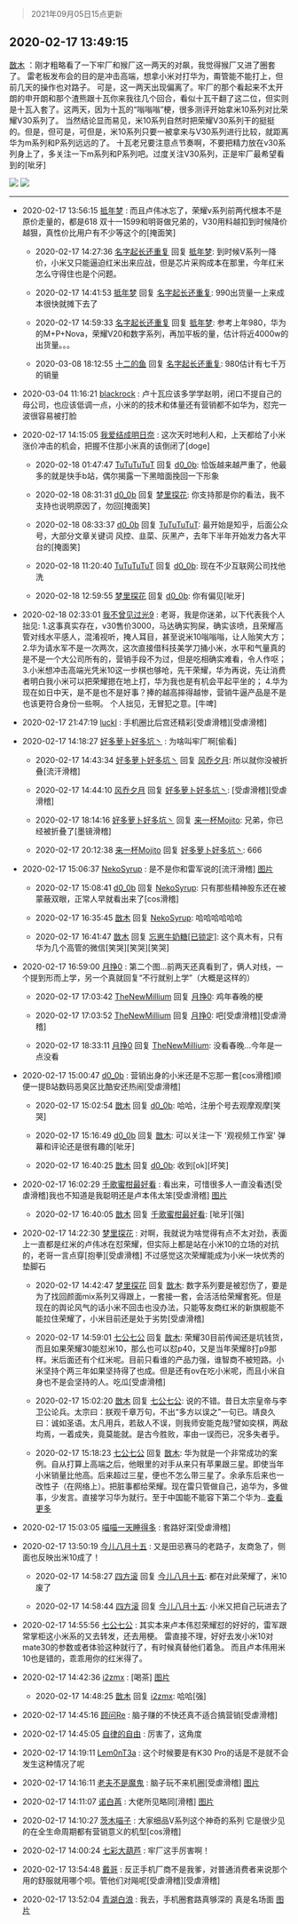> 2021年09月05日15点更新
<link rel="stylesheet" href="https://cdn.jsdelivr.net/gh/taotie6/sampleJSON@main/css/photo_show.css">


 ## 2020-02-17 13:49:15 

 [㪚木](https://www.coolapk.com/feed/16564587?shareKey=OGI0MjFiYzZmMDU1NjEzMTc1MjE~) ：刚才粗略看了一下牢厂和猴厂这一两天的对飙，我觉得猴厂又进了圈套了。
雷老板发布会的目的是冲击高端，想拿小米对打华为，甭管能不能打上，但前几天的操作也对路子。
可是，这一两天出现偏离了。牢厂的那个看起来不太开朗的申开朗和那个渣熊跟十瓦你来我往几个回合，看似十瓦干翻了这二位<!--break-->，但实则是十瓦入套了。这两天，因为十瓦的“嗡嗡嗡”梗，很多测评开始拿米10系列对比荣耀V30系列了。
当然结论显而易见，米10系列自然时把荣耀V30系列干的挺挺的。但是，但可是，可但是，米10系列只要一被拿来与V30系列进行比较，就距离华为m系列和P系列远远的了。
十瓦老兄要注意点节奏啊，不要把精力放在v30系列身上了，多关注一下m系列和P系列吧。过度关注V30系列，正是牢厂最希望看到的[呲牙] 

<div class="album">
<img class="img-item" src="http://image.coolapk.com/feed/2019/0323/20/1203330_1553345128_7716@270x286.jpg" />
<img class="img-item" src="http://image.coolapk.com/feed/2020/0217/13/1081091_b6504f69_8554_3863@1080x963.jpeg" />
</div>

 ------- 

- 2020-02-17 13:56:15 [抵年梦](uid=520392) : 而且卢伟冰忘了，荣耀v系列前两代根本不是原价走量的，都是618 双十一1599和明哥做兄弟的，V30用料越扣到时候降价越狠，真性价比用户有不少等这个的[掩面笑] 

    - 2020-02-17 14:27:36 [名字起长还重复](uid=485854) 回复 [抵年梦](uid=520392): 到时候V系列一降价，小米又只能逼迫红米出来应战，但是芯片采购成本在那里，今年红米怎么守得住也是个问题。 

    - 2020-02-17 14:41:53 [抵年梦](uid=520392) 回复 [名字起长还重复](uid=485854): 990出货量一上来成本很快就摊下去了 

    - 2020-02-17 14:59:33 [名字起长还重复](uid=485854) 回复 [抵年梦](uid=520392): 参考上年980，华为的M+P+Nova，荣耀V20和数字系列，再加平板的量，估计将近4000w的出货量。。。 

    - 2020-03-08 18:12:55 [十二的鱼](uid=2273162) 回复 [名字起长还重复](uid=485854): 980估计有七千万的销量 

- 2020-03-04 11:16:21 [blackrock](uid=738951) : 卢十瓦应该多学学赵明，闭口不提自己的母公司，也应该低调一点，小米的的技术和体量还有营销都不如华为，怼完一波很容易被打脸 

- 2020-02-17 14:15:05 [我爱结成明日奈](uid=1772977) : 这次天时地利人和，上天都给了小米涨价冲击的机会，把握不住那小米真的该倒闭了[doge] 

    - 2020-02-18 01:47:47 [TuTuTuTuT](uid=1433312) 回复 [d0_0b](uid=466123): 恰饭越来越严重了，他最多的就是快手b站，偶尔揭露一下黑暗面挽回一下形象 

    - 2020-02-18 08:31:31 [d0_0b](uid=466123) 回复 [梦里探花](uid=836750): 你支持那是你的看法，我不支持也说明原因了，勿回[掩面笑] 

    - 2020-02-18 08:33:37 [d0_0b](uid=466123) 回复 [TuTuTuTuT](uid=1433312): 最开始是知乎，后面公众号，大部分文章关键词 风控、韭菜、灰黑产，去年下半年开始发力各大平台的[掩面笑] 

    - 2020-02-18 11:20:40 [TuTuTuTuT](uid=1433312) 回复 [d0_0b](uid=466123): 现在不少互联网公司找他洗 

    - 2020-02-18 12:59:55 [梦里探花](uid=836750) 回复 [d0_0b](uid=466123): 你有偏见[呲牙] 

- 2020-02-18 02:33:01 [我不曾见过光9](uid=1784401) : 老哥，我是你迷弟，以下代表我个人拙见:
1.这事真实存在，v30售价3000，马达确实狗屎，确实该喷，且荣耀高管对线水平感人，混淆视听，掩人耳目，甚至说米10嗡嗡嗡，让人贻笑大方；
2.华为请水军不是一次两次，这次直接借科技美学刀捅小米，水平和气量真的是不是一个大公司所有的<!--break-->，营销手段不为过，但是吃相确实难看，令人作呕；
3.小米想冲击高端光凭米10这一步棋也够呛，先干荣耀，华为再说，先让消费者明白我小米可以把荣耀摁在地上打，华为我也是有机会平起平坐的；
4.华为现在如日中天，是不是也不是好事？捧的越高摔得越惨，营销牛逼产品是不是也该更符合身份一些啊。
个人拙见，无冒犯之意。[牛啤] 

- 2020-02-17 21:47:19 [luckl](uid=1532902) : 手机圈比后宫还精彩[受虐滑稽][受虐滑稽] 

- 2020-02-17 14:18:27 [好多萝卜好多坑丶](uid=1089693) : 为啥叫牢厂啊[偷看] 

    - 2020-02-17 14:43:34 [好多萝卜好多坑丶](uid=1089693) 回复 [风乔夕月](uid=2725527): 所以就你没被折叠[流汗滑稽] 

    - 2020-02-17 14:44:10 [风乔夕月](uid=2725527) 回复 [好多萝卜好多坑丶](uid=1089693): [受虐滑稽][受虐滑稽] 

    - 2020-02-17 18:14:16 [好多萝卜好多坑丶](uid=1089693) 回复 [来一杯Mojito](uid=718339): 兄弟，你已经被折叠了[墨镜滑稽] 

    - 2020-02-17 20:12:38 [来一杯Mojito](uid=718339) 回复 [好多萝卜好多坑丶](uid=1089693): 666 

- 2020-02-17 15:06:37 [NekoSyrup](uid=1868243) : 是不是你和雷军说的[流汗滑稽] [图片](http://image.coolapk.com/feed/2020/0217/15/1868243_3cb34daf_3197_1381@1080x2160.jpeg)

    - 2020-02-17 15:08:41 [d0_0b](uid=466123) 回复 [NekoSyrup](uid=1868243): 只有那些精神股东还在被蒙蔽双眼，正常人早就看出来了[cos滑稽] 

    - 2020-02-17 16:35:45 [㪚木](uid=1081091) 回复 [NekoSyrup](uid=1868243): 哈哈哈哈哈哈 

    - 2020-02-17 16:41:47 [㪚木](uid=1081091) 回复 [忘崽牛奶糖[已锁定]](uid=1061733): 这个真木有，只有华为几个高管的微信[笑哭][笑哭][笑哭] 

- 2020-02-17 16:59:00 [月挣0](uid=2517331) : 第二个图...前两天还真看到了，俩人对线，一个提到形而上学，另一个真就回复“不行就别上学”（大概是这样的） 

    - 2020-02-17 17:03:42 [TheNewMillium](uid=2972072) 回复 [月挣0](uid=2517331): 鸡年春晚的梗 

    - 2020-02-17 17:03:52 [TheNewMillium](uid=2972072) 回复 [月挣0](uid=2517331): 吧[受虐滑稽][受虐滑稽] 

    - 2020-02-17 18:33:11 [月挣0](uid=2517331) 回复 [TheNewMillium](uid=2972072): 没看春晚...今年是一点没看 

- 2020-02-17 15:00:47 [d0_0b](uid=466123) : 营销出身的小米还是不忘那一套[cos滑稽]顺便一提B站数码恶臭区比酷安还热闹[受虐滑稽] 

    - 2020-02-17 15:02:54 [㪚木](uid=1081091) 回复 [d0_0b](uid=466123): 哈哈，注册个号去观摩观摩[笑哭] 

    - 2020-02-17 15:16:49 [d0_0b](uid=466123) 回复 [㪚木](uid=1081091): 可以关注一下 &#039;观视频工作室&#039; 弹幕和评论还是很有趣的[呲牙] 

    - 2020-02-17 16:40:25 [㪚木](uid=1081091) 回复 [d0_0b](uid=466123): 收到[ok][坏笑] 

- 2020-02-17 16:02:29 [千歌蜜柑最好看](uid=1256624) : 看出来，可惜很多人一直没看透[受虐滑稽]我也不知道是我聪明还是卢本伟太笨[受虐滑稽] [图片](http://image.coolapk.com/feed/2020/0217/16/1256624_10acc047_6549_2767@1440x658.jpeg)

    - 2020-02-17 16:40:05 [㪚木](uid=1081091) 回复 [千歌蜜柑最好看](uid=1256624): [呲牙][强] 

- 2020-02-17 14:22:30 [梦里探花](uid=836750) : 对啊，我就说为啥觉得有点不太对劲，表面上一直都是红米的卢伟冰在怼荣耀，但实际上都是站在小米10的立场的对抗的，老哥一言点穿[抱拳][受虐滑稽]
不过感觉这次荣耀能成为小米一块优秀的垫脚石 

    - 2020-02-17 14:42:47 [梦里探花](uid=836750) 回复 [㪚木](uid=1081091): 数字系列要是被怼伤了，要是为了找回颜面mix系列又得跟上，一套接一套，会活活给荣耀套死。但是现在的舆论风气的话小米不回击也没办法，只能等友商红米的新旗舰能不能拉住荣耀了，小米目前还是处于劣势[受虐滑稽] 

    - 2020-02-17 14:59:01 [七公七公](uid=1763604) 回复 [㪚木](uid=1081091): 荣耀30目前传闻还是坑钱货，而且如果荣耀30能怼米10，那么也可以怼p40，又是当年荣耀8打p9那样。米后面还有个红米呢。目前只看谁的产品力强，谁智商不被短路。小米坚持个两三年如果坚持得了也成。但是还有ov在吃小米呢，而且小米自身也不是会坚持的人。吃瓜[受虐滑稽] 

    - 2020-02-17 15:02:20 [㪚木](uid=1081091) 回复 [七公七公](uid=1763604): 说的不错。昔日太宗皇帝与李卫公论兵。太宗曰：朕观千章万句，不出“多方以误之”一句已。靖良久曰：诚如圣语。太凡用兵，若敌人不误，则我师安能克哉?譬如奕棋，两敌均焉，一着成失，竟莫能就。是古今胜败，率由一误而已，况多失者乎。 

    - 2020-02-17 15:18:23 [七公七公](uid=1763604) 回复 [㪚木](uid=1081091): 华为就是一个非常成功的案例。自从打算上高端之后，他眼里的对手从来只有苹果跟三星。即使当年小米销量比他高。后来超过三星，便也不怎么带三星了。余承东后来也一改性子（在网络上）。把脏事都给荣耀。现在雷只管做自己，追华为，多做事，少发言。直接学习华为就行。至于中国能不能容下第二个华为.. <a href="/feed/replyList?id=112048776">查看更多</a> 

- 2020-02-17 15:03:05 [喵喵一天睡得多](uid=1270287) : 套路好深[受虐滑稽] 

- 2020-02-17 13:50:19 [今儿八月十五](uid=565004) : 又是田忌赛马的老路子，友商急了，侧面也反映出米10成了！ 

    - 2020-02-17 14:58:27 [四方滚](uid=851755) 回复 [今儿八月十五](uid=565004): 都在对此荣耀了，米10废了 

    - 2020-02-17 14:58:44 [四方滚](uid=851755) 回复 [今儿八月十五](uid=565004): 小米又把自己玩进去了 

- 2020-02-17 14:55:56 [七公七公](uid=1763604) : 其实本来卢本伟怼荣耀怼的好好的，雷军跟常掌柜这小米系的又去转发，还去用梗。
雷直接不理，好好去发小米10对mate30的参数或者体验这种就行了，有时候真替他们着急。
而且卢本伟用米10也是错的，乖乖用你的红米得了。 

- 2020-02-17 14:42:36 [i2zmx](uid=657823) : [喝茶] [图片](http://image.coolapk.com/feed/2020/0217/14/657823_bd1f7236_1755_6582@1080x448.jpeg)

    - 2020-02-17 14:48:25 [㪚木](uid=1081091) 回复 [i2zmx](uid=657823): 哈哈[强] 

- 2020-02-17 14:45:16 [顾问Re](uid=886479) : 脑子赚的不快还真不适合搞营销[受虐滑稽] 

- 2020-02-17 14:45:05 [自律的自由](uid=578228) : 厉害了，这角度 

- 2020-02-17 14:19:11 [Lem0nT3a](uid=2080845) : 这个时候要是有K30 Pro的话是不是就不会发生这种情况了呢 

- 2020-02-17 14:16:11 [老夫不是魔鬼](uid=872069) : 脑子玩不来机圈[受虐滑稽] [图片](http://image.coolapk.com/feed/2020/0217/14/872069_7ac53dbd_9751_0033@320x240.gif)

- 2020-02-17 14:11:07 [诺白苒](uid=557649) : 大佬所见略同[滑稽] [图片](http://image.coolapk.com/feed/2020/0217/14/557649_155e7635_9866_6076@2048x740.png)

- 2020-02-17 14:10:27 [茨木喵子](uid=2155035) : 大家细品V系列这个神奇的系列
它是很少见的在全生命周期都有营销意义的机型[cos滑稽] 

- 2020-02-17 14:00:24 [七彩大葫芦](uid=1957780) : 牢厂这手厉害啊！ 

- 2020-02-17 13:54:48 [戴哥](uid=2483039) : 反正手机厂商不是我爹，对普通消费者来说那个用的舒服就用哪个呗。管他们对飚呢[受虐滑稽][受虐滑稽] 

- 2020-02-17 13:52:04 [青湖白浪](uid=1494466) : 我去，手机圈套路真够深的
真是名场面 [图片](http://image.coolapk.com/feed/2020/0217/13/1494466_ec56641b_8723_1083@240x240.jpeg)

